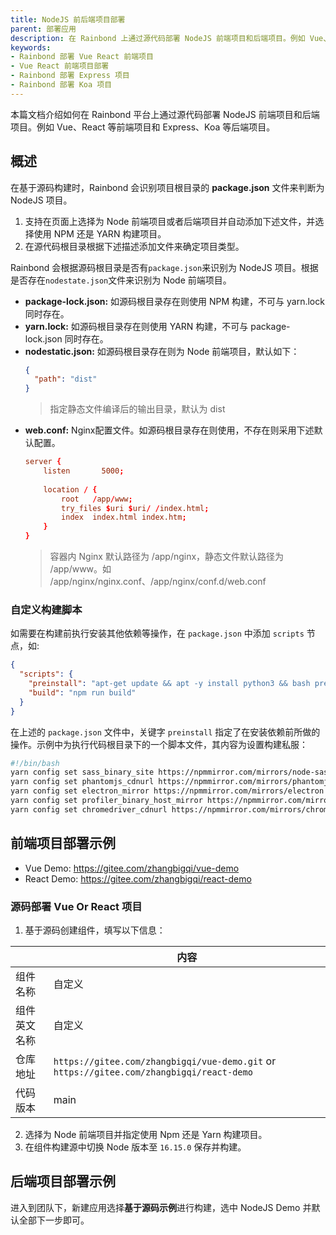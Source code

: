 ```yaml
---
title: NodeJS 前后端项目部署
parent: 部署应用
description: 在 Rainbond 上通过源代码部署 NodeJS 前端项目和后端项目。例如 Vue、React 等前端项目和 Express、Koa 等后端项目。
keywords:
- Rainbond 部署 Vue React 前端项目
- Vue React 前端项目部署
- Rainbond 部署 Express 项目
- Rainbond 部署 Koa 项目
---
```



本篇文档介绍如何在 Rainbond 平台上通过源代码部署 NodeJS 前端项目和后端项目。例如 Vue、React 等前端项目和 Express、Koa 等后端项目。

## 概述

在基于源码构建时，Rainbond 会识别项目根目录的 **package.json** 文件来判断为 NodeJS 项目。
1. 支持在页面上选择为 Node 前端项目或者后端项目并自动添加下述文件，并选择使用 NPM 还是 YARN 构建项目。
2. 在源代码根目录根据下述描述添加文件来确定项目类型。

Rainbond 会根据源码根目录是否有`package.json`来识别为 NodeJS 项目。根据是否存在`nodestate.json`文件来识别为 Node 前端项目。

- **package-lock.json:** 如源码根目录存在则使用 NPM 构建，不可与 yarn.lock 同时存在。
- **yarn.lock:** 如源码根目录存在则使用 YARN 构建，不可与 package-lock.json 同时存在。
- **nodestatic.json:** 如源码根目录存在则为 Node 前端项目，默认如下：
  ```json
  {
    "path": "dist"
  }
  ```
  > 指定静态文件编译后的输出目录，默认为 dist
- **web.conf:** Nginx配置文件。如源码根目录存在则使用，不存在则采用下述默认配置。
  ```conf
  server {
      listen       5000;
      
      location / {
          root   /app/www;
          try_files $uri $uri/ /index.html;
          index  index.html index.htm;
      }
  }
  ```
  > 容器内 Nginx 默认路径为 /app/nginx，静态文件默认路径为 /app/www。如 /app/nginx/nginx.conf、/app/nginx/conf.d/web.conf

### 自定义构建脚本

如需要在构建前执行安装其他依赖等操作，在 `package.json` 中添加 `scripts` 节点，如:

```json
{
  "scripts": {
    "preinstall": "apt-get update && apt -y install python3 && bash preinstall.sh",
    "build": "npm run build"
  }
}
```

在上述的 `package.json` 文件中，关键字 `preinstall` 指定了在安装依赖前所做的操作。示例中为执行代码根目录下的一个脚本文件，其内容为设置构建私服：

```bash
#!/bin/bash
yarn config set sass_binary_site https://npmmirror.com/mirrors/node-sass --global
yarn config set phantomjs_cdnurl https://npmmirror.com/mirrors/phantomjs --global
yarn config set electron_mirror https://npmmirror.com/mirrors/electron --global
yarn config set profiler_binary_host_mirror https://npmmirror.com/mirrors/node-inspector --global
yarn config set chromedriver_cdnurl https://npmmirror.com/mirrors/chromedriver --global
```

## 前端项目部署示例

* Vue Demo: https://gitee.com/zhangbigqi/vue-demo
* React Demo: https://gitee.com/zhangbigqi/react-demo

### 源码部署 Vue Or React 项目

1. 基于源码创建组件，填写以下信息：

|              | 内容                                 |
| ------------ | ------------------------------------ |
| 组件名称     | 自定义                               |
| 组件英文名称 | 自定义                               |
| 仓库地址     | `https://gitee.com/zhangbigqi/vue-demo.git` or `https://gitee.com/zhangbigqi/react-demo` |
| 代码版本     | main                    |

2. 选择为 Node 前端项目并指定使用 Npm 还是 Yarn 构建项目。
3. 在组件构建源中切换 Node 版本至 `16.15.0` 保存并构建。


## 后端项目部署示例

进入到团队下，新建应用选择**基于源码示例**进行构建，选中 NodeJS Demo 并默认全部下一步即可。
